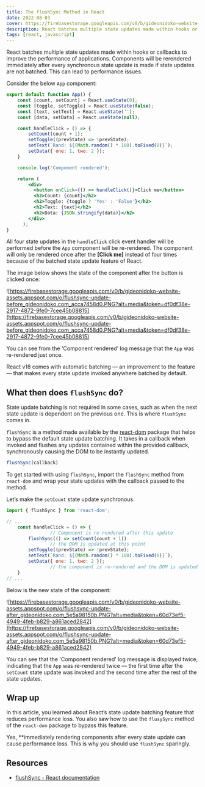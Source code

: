 ```yaml
---
title: The flushSync Method in React
date: 2022-08-03
cover: https://firebasestorage.googleapis.com/v0/b/gideonidoko-website-assets.appspot.com/o/The%20flushSync%20Method%20in%20React_gideonidoko.com_84383afe42.jpg?alt=media&token=91871eaa-c219-4d17-b91b-f56612436274
description: React batches multiple state updates made within hooks or callbacks to improve the performance of applications. flushSync is a method made available by the react-dom package that helps to bypass the default state update batching.
tags: [react, javascript]
---
```


React batches multiple state updates made within hooks or callbacks to improve the performance of applications. Components will be rerendered immediately after every synchronous state update is made if state updates are not batched. This can lead to performance issues.

Consider the below `App` component:

```jsx
export default function App() {
    const [count, setCount] = React.useState(0);
    const [toggle, setToggle] = React.useState(false);
    const [text, setText] = React.useState('');
    const [data, setData] = React.useState(null);

    const handleClick = () => {
        setCount(count + 1);
        setToggle((prevState) => !prevState);
        setText(`Rand: ${(Math.random() * 100).toFixed(0)}`);
        setData({ one: 1, two: 2 });
    }

    console.log('Component rendered');

    return (
        <div>
          <button onClick={() => handleClick()}>Click me</button>
          <h2>Count: {count}</h2>
          <h2>Toggle: {toggle ? 'Yes' : 'False'}</h2>
          <h2>Text: {text}</h2>
          <h2>Data: {JSON.stringify(data)}</h2>
        </div>
      );
}
```

All four state updates in the `handleClick` click event handler will be performed before the `App` component will be re-rendered. The component will only be rendered once after the **[Click me]** instead of four times because of the batched state update feature of React.

The image below shows the state of the component after the button is clicked once:

![https://firebasestorage.googleapis.com/v0/b/gideonidoko-website-assets.appspot.com/o/flushsync-update-before_gideonidoko.com_acca7458d0.PNG?alt=media&token=df0df38e-2917-4872-9fe0-7cee45b08815](https://firebasestorage.googleapis.com/v0/b/gideonidoko-website-assets.appspot.com/o/flushsync-update-before_gideonidoko.com_acca7458d0.PNG?alt=media&token=df0df38e-2917-4872-9fe0-7cee45b08815)

You can see from the 'Component rendered’ log message that the `App` was re-rendered just once.

React v18 comes with automatic batching — an improvement to the feature — that makes every state update invoked anywhere batched by default.

## What then does `flushSync` do?

State update batching is not required in some cases, such as when the next state update is dependent on the previous one. This is where `flushSync` comes in.

`flushSync` is a method made available by the [react-dom](https://www.npmjs.com/package/react-dom) package that helps to bypass the default state update batching. It takes in a callback when invoked and flushes any updates contained within the provided callback, synchronously causing the DOM to be instantly updated.

```jsx
flushSync(callback)
```

To get started with using `flushSync`, import the `flushSync` method from `react-dom` and wrap your state updates with the callback passed to the method.

Let’s make the `setCount` state update synchronous.

```jsx
import { flushSync } from 'react-dom';

// ...
    const handleClick = () => {
				// Component is re-rendered after this update
        flushSync(() => setCount(count + 1))
				// the DOM is updated at this point
        setToggle((prevState) => !prevState);
        setText(`Rand: ${(Math.random() * 100).toFixed(0)}`);
        setData({ one: 1, two: 2 });
				// the component is re-rendered and the DOM is updated again at this point
    }
// ...
```

Below is the new state of the component:

![https://firebasestorage.googleapis.com/v0/b/gideonidoko-website-assets.appspot.com/o/flushsync-update-after_gideonidoko.com_5e5a98150b.PNG?alt=media&token=60d73ef5-4949-4feb-b829-a861aced2842](https://firebasestorage.googleapis.com/v0/b/gideonidoko-website-assets.appspot.com/o/flushsync-update-after_gideonidoko.com_5e5a98150b.PNG?alt=media&token=60d73ef5-4949-4feb-b829-a861aced2842)

You can see that the 'Component rendered’ log message is displayed twice, indicating that the `App` was re-rendered twice *—* the first time after the `setCount` state update was invoked and the second time after the rest of the state updates.

## Wrap up

In this article, you learned about React’s state update batching feature that reduces performance loss. You also saw how to use the `flusySync` method of the `react-dom` package to bypass this feature.

Yes, **immediately rendering components after every state update can cause performance loss. This is why you should use `flushSync` sparingly.

## Resources

- [flushSync - React documentation](https://reactjs.org/docs/react-dom.html#flushsync)
